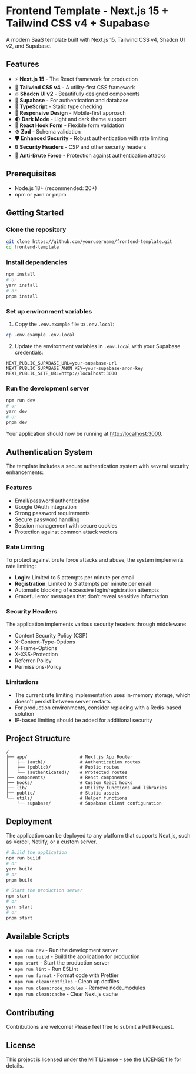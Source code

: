 # Frontend Template - Next.js 15 + Tailwind CSS v4 + Supabase

A modern SaaS template built with Next.js 15, Tailwind CSS v4, Shadcn UI v2, and Supabase.

## Features

- ⚡️ **Next.js 15** - The React framework for production
- 💨 **Tailwind CSS v4** - A utility-first CSS framework
- 🔥 **Shadcn UI v2** - Beautifully designed components
- 🔐 **Supabase** - For authentication and database
- 📝 **TypeScript** - Static type checking
- 📱 **Responsive Design** - Mobile-first approach
- 🌓 **Dark Mode** - Light and dark theme support
- 🧩 **React Hook Form** - Flexible form validation
- ⚙️ **Zod** - Schema validation
- 🛡️ **Enhanced Security** - Robust authentication with rate limiting
- 🔒 **Security Headers** - CSP and other security headers
- 🚫 **Anti-Brute Force** - Protection against authentication attacks

## Prerequisites

- Node.js 18+ (recommended: 20+)
- npm or yarn or pnpm

## Getting Started

### Clone the repository

```bash
git clone https://github.com/yourusername/frontend-template.git
cd frontend-template
```

### Install dependencies

```bash
npm install
# or
yarn install
# or
pnpm install
```

### Set up environment variables

1. Copy the `.env.example` file to `.env.local`:

```bash
cp .env.example .env.local
```

2. Update the environment variables in `.env.local` with your Supabase credentials:

```
NEXT_PUBLIC_SUPABASE_URL=your-supabase-url
NEXT_PUBLIC_SUPABASE_ANON_KEY=your-supabase-anon-key
NEXT_PUBLIC_SITE_URL=http://localhost:3000
```

### Run the development server

```bash
npm run dev
# or
yarn dev
# or
pnpm dev
```

Your application should now be running at [http://localhost:3000](http://localhost:3000).

## Authentication System

The template includes a secure authentication system with several security enhancements:

### Features

- Email/password authentication
- Google OAuth integration
- Strong password requirements
- Secure password handling 
- Session management with secure cookies
- Protection against common attack vectors

### Rate Limiting

To protect against brute force attacks and abuse, the system implements rate limiting:

- **Login**: Limited to 5 attempts per minute per email
- **Registration**: Limited to 3 attempts per minute per email
- Automatic blocking of excessive login/registration attempts
- Graceful error messages that don't reveal sensitive information

### Security Headers

The application implements various security headers through middleware:

- Content Security Policy (CSP)
- X-Content-Type-Options
- X-Frame-Options
- X-XSS-Protection
- Referrer-Policy
- Permissions-Policy

### Limitations

- The current rate limiting implementation uses in-memory storage, which doesn't persist between server restarts
- For production environments, consider replacing with a Redis-based solution
- IP-based limiting should be added for additional security

## Project Structure

```
/
├── app/                    # Next.js App Router
│   ├── (auth)/             # Authentication routes
│   ├── (public)/           # Public routes
│   └── (authenticated)/    # Protected routes
├── components/             # React components
├── hooks/                  # Custom React hooks
├── lib/                    # Utility functions and libraries
├── public/                 # Static assets
└── utils/                  # Helper functions
    └── supabase/           # Supabase client configuration
```

## Deployment

The application can be deployed to any platform that supports Next.js, such as Vercel, Netlify, or a custom server.

```bash
# Build the application
npm run build
# or
yarn build
# or
pnpm build

# Start the production server
npm start
# or
yarn start
# or
pnpm start
```

## Available Scripts

- `npm run dev` - Run the development server
- `npm run build` - Build the application for production
- `npm start` - Start the production server
- `npm run lint` - Run ESLint
- `npm run format` - Format code with Prettier
- `npm run clean:dotfiles` - Clean up dotfiles
- `npm run clean:node_modules` - Remove node_modules
- `npm run clean:cache` - Clear Next.js cache

## Contributing

Contributions are welcome! Please feel free to submit a Pull Request.

## License

This project is licensed under the MIT License - see the LICENSE file for details.